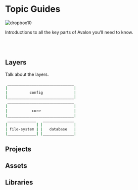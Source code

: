 # Topic Guides

![dropbox10](https://user-images.githubusercontent.com/2152766/27370432-7500183e-5654-11e7-8c3a-4e837bc6d212.png)

Introductions to all the key parts of Avalon you'll need to know.
 
<br>
<br>

## Layers

Talk about the layers.

```bash
 ______________________________
|						       |
|          config              |
|______________________________|
 ______________________________
|                              |
|           core               |
|______________________________|
 _____________   ______________
|             | |              |
| file-system | |   database   |
|_____________| |______________|
```

## Projects

## Assets

## Libraries